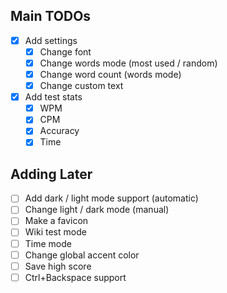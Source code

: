 ## Main TODOs

- [x] Add settings
  - [x] Change font
  - [x] Change words mode (most used / random)
  - [x] Change word count (words mode)
  - [x] Change custom text
- [x] Add test stats
  - [x] WPM
  - [x] CPM
  - [x] Accuracy
  - [x] Time

## Adding Later

- [ ] Add dark / light mode support (automatic)
- [ ] Change light / dark mode (manual)
- [ ] Make a favicon
- [ ] Wiki test mode
- [ ] Time mode
- [ ] Change global accent color
- [ ] Save high score
- [ ] Ctrl+Backspace support
